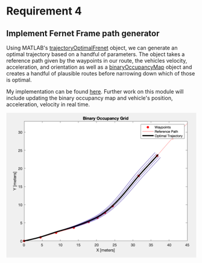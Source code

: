 # Requirement 4
## Implement Fernet Frame path generator

Using MATLAB's [trajectoryOptimalFrenet](https://www.mathworks.com/help/nav/ref/trajectoryoptimalfrenet.html) object, we can generate an optimal trajectory based on a handful of parameters. The object takes a reference path given by the waypoints in our route, the vehicles velocity, acceleration, and orientation as well as a [binaryOccupancyMap](https://www.mathworks.com/help/nav/ref/binaryoccupancymap.html) object and creates a handful of plausible routes before narrowing down which of those is optimal.

My implementation can be found [here](https://github.com/cskroonenberg/openstreetmap/blob/main/path_planner.m). Further work on this module will include updating the binary occupancy map and vehicle's position, acceleration, velocity in real time.

![](frenet.png "")